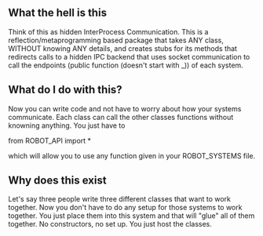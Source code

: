 ## What the hell is this
Think of this as hidden InterProcess Communication. This is a reflection/metaprogramming based package that
takes ANY class, WITHOUT knowing ANY details, and creates stubs for its methods that redirects calls to a hidden IPC
backend that uses socket communication to call the endpoints (public function (doesn't start with _)) of each system.

## What do I do with this?
Now you can write code and not have to worry about how your systems communicate. Each class can call the other classes
functions without knowning anything. You just have to 
 
   from ROBOT_API import *

which will allow you to use any function given in your ROBOT_SYSTEMS file. 

## Why does this exist
Let's say three people write three different classes that want to work together. Now you don't have to do any setup
for those systems to work together. You just place them into this system and that will "glue" all of them together.
No constructors, no set up. You just host the classes.